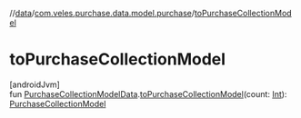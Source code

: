 //[data](../../index.md)/[com.veles.purchase.data.model.purchase](index.md)/[toPurchaseCollectionModel](to-purchase-collection-model.md)

# toPurchaseCollectionModel

[androidJvm]\
fun [PurchaseCollectionModelData](-purchase-collection-model-data/index.md).[toPurchaseCollectionModel](to-purchase-collection-model.md)(count: [Int](https://kotlinlang.org/api/latest/jvm/stdlib/kotlin/-int/index.html)): [PurchaseCollectionModel](../../../domain/domain/com.veles.purchase.domain.model.purchase/-purchase-collection-model/index.md)
